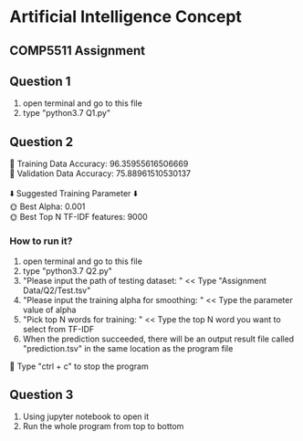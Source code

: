 # Artificial Intelligence Concept
## COMP5511 Assignment

## Question 1

1. open terminal and go to this file
2. type "python3.7 Q1.py"

## Question 2

🌝 Training Data Accuracy: 96.35955616506669 <br>
🌚 Validation Data Accuracy: 75.88961510530137 <br><br>
⬇️ Suggested Training Parameter ⬇️<br>
🌞 Best Alpha: 0.001 <br>
🌞 Best Top N TF-IDF features: 9000 <br>

### How to run it?

1. open terminal and go to this file
2. type "python3.7 Q2.py"
3. "Please input the path of testing dataset: " << Type "Assignment Data/Q2/Test.tsv"
4. "Please input the training alpha for smoothing: " << Type the parameter value of alpha
5. "Pick top N words for training: " << Type the top N word you want to select from TF-IDF
6. When the prediction succeeded, there will be an output result file called "prediction.tsv" in the same location as
   the program file

🌟 Type "ctrl + c" to stop the program

## Question 3

1. Using jupyter notebook to open it
2. Run the whole program from top to bottom
